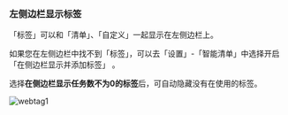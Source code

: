 ### 左侧边栏显示标签

「标签」可以和「清单」、「自定义」一起显示在左侧边栏上。

如果您在左侧边栏中找不到「标签」，可以去「设置」-「智能清单」中选择开启「在侧边栏显示并添加标签」 。

选择**在侧边栏显示任务数不为0的标签**后，可自动隐藏没有在使用的标签。

![webtag1](../images/web/showtag.png) 
